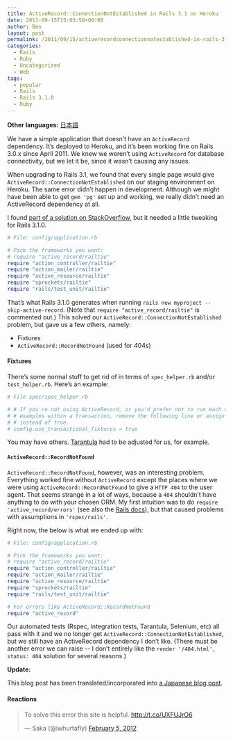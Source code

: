 ```yaml
---
title: ActiveRecord::ConnectionNotEstablished in Rails 3.1 on Heroku
date: 2011-09-15T15:03:50+00:00
author: Ben
layout: post
permalink: /2011/09/15/activerecordconnectionnotestablished-in-rails-3-1-on-heroku/
categories:
  - Rails
  - Ruby
  - Uncategorized
  - Web
tags:
  - popular
  - Rails
  - Rails 3.1.0
  - Ruby
---
```

**Other languages:** <a href="http://iwhurtafly.hatenablog.com/entry/20120205/1328434152" target="_blank">日本語</a>

We have a simple application that doesn&#8217;t have an `ActiveRecord` dependency. It&#8217;s deployed to Heroku, and it&#8217;s been working fine on Rails 3.0.x since April 2011. We knew we weren&#8217;t using `ActiveRecord` for database connectivity, but we let it be, since it wasn&#8217;t causing any issues.

When upgrading to Rails 3.1, we found that every single page would give `ActiveRecord::ConnectionNotEstablished` on our staging environment on Heroku. The same error didn&#8217;t happen in development. Although we might have been able to get `gem 'pg'` set up and working, we really didn&#8217;t need an ActiveRecord dependency at all.

I found [part of a solution on StackOverflow](http://stackoverflow.com/questions/2212709/remove-activerecord-in-rails-3-beta), but it needed a little tweaking for Rails 3.1.0.

```ruby
# File: config/application.rb

# Pick the frameworks you want:
# require "active_record/railtie"
require "action_controller/railtie"
require "action_mailer/railtie"
require "active_resource/railtie"
require "sprockets/railtie"
require "rails/test_unit/railtie"
```

That&#8217;s what Rails 3.1.0 generates when running `rails new myproject --skip-active-record`. (Note that `require "active_record/railtie"` is commented out.) This solved our `ActiveRecord::ConnectionNotEstablished` problem, but gave us a few others, namely:

  * Fixtures
  * `ActiveRecord::RecordNotFound` (used for 404s)

#### Fixtures

There&#8217;s some normal stuff to get rid of in terms of `spec_helper.rb` and/or `test_helper.rb`. Here&#8217;s an example:

```ruby
# File spec/spec_helper.rb

# # If you're not using ActiveRecord, or you'd prefer not to run each of your
# # examples within a transaction, remove the following line or assign false
# # instead of true.
# config.use_transactional_fixtures = true
```

You may have others. [Tarantula](https://rubygems.org/gems/tarantula) had to be adjusted for us, for example.

#### `ActiveRecord::RecordNotFound`

`ActiveRecord::RecordNotFound`, however, was an interesting problem. Everything worked fine without `ActiveRecord` except the places where we were using `ActiveRecord::RecordNotFound` to give a `HTTP 404` to the user agent. That seems strange in a lot of ways, because a `404` shouldn&#8217;t have anything to do with your chosen ORM. My first intuition was to do `require 'active_record/errors'` (see also the [Rails docs](http://api.rubyonrails.org/classes/ActiveRecord/RecordNotFound.html)), but that caused problems with assumptions in `'rspec/rails'`.

Right now, the below is what we ended up with:

```ruby
# File: config/application.rb

# Pick the frameworks you want:
# require "active_record/railtie"
require "action_controller/railtie"
require "action_mailer/railtie"
require "active_resource/railtie"
require "sprockets/railtie"
require "rails/test_unit/railtie"

# For errors like ActiveRecord::RecordNotFound
require "active_record"
```

Our automated tests (Rspec, integration tests, Tarantula, Selenium, etc) all pass with it and we no longer get `ActiveRecord::ConnectionNotEstablished`, but we still have an ActiveRecord dependency I don&#8217;t like. (There must be another error we can raise -- I don&#8217;t entirely like the `render '/404.html', status: 404` solution for several reasons.)

**Update:**

This blog post has been translated/incorporated into [a Japanese blog post](http://iwhurtafly.hatenablog.com/entry/20120205/1328434152).

#### Reactions

<blockquote class="twitter-tweet">
  <p>
    To solve this error this site is helpful. <a href="http://t.co/UXFUJrO6">http://t.co/UXFUJrO6</a>
  </p>
  
  <p>
    &mdash; Saka (@iwhurtafly) <a href="https://twitter.com/iwhurtafly/statuses/166094062850547712">February 5, 2012</a>
  </p>
</blockquote>